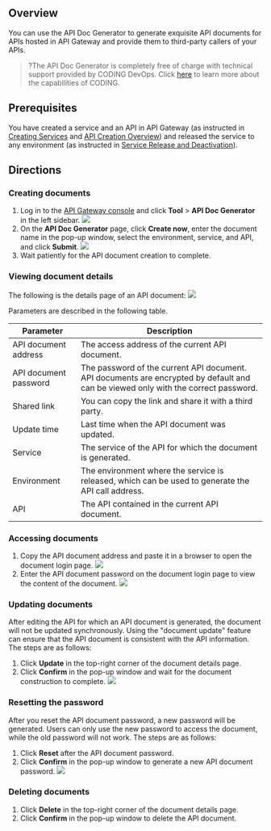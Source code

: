 ## Overview

You can use the API Doc Generator to generate exquisite API documents for APIs hosted in API Gateway and provide them to third-party callers of your APIs.
>?The API Doc Generator is completely free of charge with technical support provided by CODING DevOps. Click [here](https://coding.net/) to learn more about the capabilities of CODING.

## Prerequisites

You have created a service and an API in API Gateway (as instructed in [Creating Services](https://intl.cloud.tencent.com/document/product/628/11787) and [API Creation Overview](https://intl.cloud.tencent.com/document/product/628/11795)) and released the service to any environment (as instructed in [Service Release and Deactivation](https://intl.cloud.tencent.com/document/product/628/11809)).

## Directions
### Creating documents

1. Log in to the [API Gateway console](https://console.cloud.tencent.com/apigateway/index?rid=1) and click **Tool** > **API Doc Generator** in the left sidebar.
   ![](https://main.qcloudimg.com/raw/c2df5fec87cd2f29a4f27d540bd4abe7.png)
2. On the **API Doc Generator** page, click **Create now**, enter the document name in the pop-up window, select the environment, service, and API, and click **Submit**.
   ![](https://main.qcloudimg.com/raw/7959f140dacae6911eedab4f0c397a4f.png)
3. Wait patiently for the API document creation to complete.

### Viewing document details

The following is the details page of an API document:
![](https://main.qcloudimg.com/raw/450ea44198363f1b787a35a7cdbce174.png)

Parameters are described in the following table.

| Parameter | Description |
| ---- | ---- |
| API document address | The access address of the current API document. |  
| API document password | The password of the current API document. API documents are encrypted by default and can be viewed only with the correct password. |  
| Shared link | You can copy the link and share it with a third party. |  
| Update time | Last time when the API document was updated. |  
| Service | The service of the API for which the document is generated. |  
| Environment | The environment where the service is released, which can be used to generate the API call address. |  
| API | The API contained in the current API document. |  

### Accessing documents

1. Copy the API document address and paste it in a browser to open the document login page.
   ![](https://main.qcloudimg.com/raw/8f617c72722008c7d51889912ae3da12.png)
2. Enter the API document password on the document login page to view the content of the document.
   ![](https://main.qcloudimg.com/raw/6af54019f8304f96d6729314a06d0c43.png)

### Updating documents

After editing the API for which an API document is generated, the document will not be updated synchronously. Using the "document update" feature can ensure that the API document is consistent with the API information. The steps are as follows:
1. Click **Update** in the top-right corner of the document details page.
2. Click **Confirm** in the pop-up window and wait for the document construction to complete.
![](https://main.qcloudimg.com/raw/a7ec27c117b42b9a49aa33c1b6faa9ba.png)

### Resetting the password

After you reset the API document password, a new password will be generated. Users can only use the new password to access the document, while the old password will not work. The steps are as follows:
1. Click **Reset** after the API document password.
2. Click **Confirm** in the pop-up window to generate a new API document password.
![](https://main.qcloudimg.com/raw/7f044807940c26b5835b0f4cf510e7b2.png)

### Deleting documents

1. Click **Delete** in the top-right corner of the document details page.
2. Click **Confirm** in the pop-up window to delete the API document.
